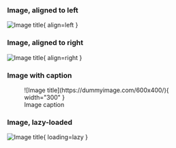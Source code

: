 ### Image, aligned to left

![Image title](https://dummyimage.com/600x400/eee/aaa){ align=left }

### Image, aligned to right

![Image title](https://dummyimage.com/600x400/eee/aaa){ align=right }

### Image with caption

<figure markdown>
  ![Image title](https://dummyimage.com/600x400/){ width="300" }
  <figcaption>Image caption</figcaption>
</figure>

### Image, lazy-loaded

![Image title](https://dummyimage.com/600x400/){ loading=lazy }

